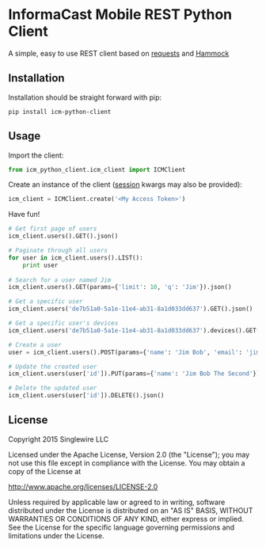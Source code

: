 # InformaCast Mobile REST Python Client

A simple, easy to use REST client based on [requests](https://github.com/kennethreitz/requests) and
[Hammock](https://github.com/kadirpekel/hammock)

## Installation

Installation should be straight forward with pip:

```shell
pip install icm-python-client
```

## Usage

Import the client:

```python
from icm_python_client.icm_client import ICMClient
```

Create an instance of the client ([session](http://docs.python-requests.org/en/latest/user/advanced/#session-objects) 
kwargs may also be provided):

```python
icm_client = ICMClient.create('<My Access Token>')
```

Have fun!

```python
# Get first page of users
icm_client.users().GET().json()

# Paginate through all users
for user in icm_client.users().LIST():
    print user
    
# Search for a user named Jim
icm_client.users().GET(params={'limit': 10, 'q': 'Jim'}).json()

# Get a specific user
icm_client.users('de7b51a0-5a1e-11e4-ab31-8a1d033dd637').GET().json()

# Get a specific user's devices
icm_client.users('de7b51a0-5a1e-11e4-ab31-8a1d033dd637').devices().GET().json()

# Create a user
user = icm_client.users().POST(params={'name': 'Jim Bob', 'email': 'jim.bob@aol.com'}).json()

# Update the created user
icm_client.users(user['id']).PUT(params={'name': 'Jim Bob The Second'}).json()

# Delete the updated user
icm_client.users(user['id']).DELETE().json()
```

## License

Copyright 2015 Singlewire LLC

Licensed under the Apache License, Version 2.0 (the "License");
you may not use this file except in compliance with the License.
You may obtain a copy of the License at

   http://www.apache.org/licenses/LICENSE-2.0

Unless required by applicable law or agreed to in writing, software
distributed under the License is distributed on an "AS IS" BASIS,
WITHOUT WARRANTIES OR CONDITIONS OF ANY KIND, either express or implied.
See the License for the specific language governing permissions and
limitations under the License.